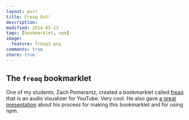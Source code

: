 ```yaml
---
layout: post
title: Freaq Out!
description: 
modified: 2014-05-13
tags: [bookmarklet, npm]
image:
  feature: freaq3.png
comments: true
share: true
---
```


## The `freaq` bookmarklet
One of my students, Zach Pomerantz, created a bookmarklet called [freaq](http://www.freaq.io/) that is an audio visualizer for YouTube.  Very cool.  He also gave [a great presentation](https://draftin.com/documents/329520?mode=presentation&token=YfQRjZOYZz3vSaElvGAzm3oCZnD6MxOdcd143D5rH0ARfB4h25xcygLeIbfBkCilI2BBMXrjIP3gfyShnCgS518#0) about his process for making this bookmarklet and for using npm.
